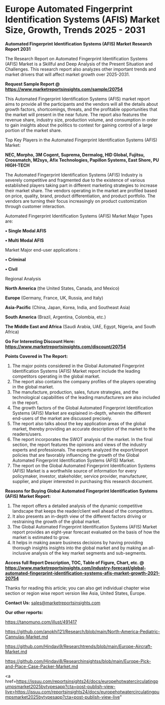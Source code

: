 # Europe Automated Fingerprint Identification Systems (AFIS) Market Size, Growth, Trends 2025 - 2031

<strong>Automated Fingerprint Identification Systems (AFIS) Market Research Report 2031</strong>

The Research Report on Automated Fingerprint Identification Systems (AFIS) Market is a Skillful and Deep Analysis of the Present Situation and Challenges. This research report also analyzes other important trends and market drivers that will affect market growth over 2025-2031.

<strong>Request Sample Report @ <a href=https://www.marketreportsinsights.com/sample/20754>https://www.marketreportsinsights.com/sample/20754</a></strong>

This Automated Fingerprint Identification Systems (AFIS) market report aims to provide all the participants and the vendors will all the details about growth factors, shortcomings, threats, and the profitable opportunities that the market will present in the near future. The report also features the revenue share, industry size, production volume, and consumption in order to gain insights about the politics to contest for gaining control of a large portion of the market share.

Top Key Players in the Automated Fingerprint Identification Systems (AFIS) Market:

<strong>NEC, Morpho, 3M Cogent, Suprema, Dermalog, HID Global, Fujitsu, Crossmatch, M2sys, Afix Technologies, Papillon Systems, East Shore, PU HIGH-TECH</strong>

The Automated Fingerprint Identification Systems (AFIS) Industry is severely competitive and fragmented due to the existence of various established players taking part in different marketing strategies to increase their market share. The vendors operating in the market are profiled based on price, quality, brand, product differentiation, and product portfolio. The vendors are turning their focus increasingly on product customization through customer interaction.

Automated Fingerprint Identification Systems (AFIS) Market Major Types are:

<strong>• Single Modal AFIS

• Multi Modal AFIS</strong>

Market Major end-user applications :

<strong>• Criminal

• Civil</strong>

Regional Analysis

</u><strong><b>North America</b></strong> (the United States, Canada, and Mexico)

<strong><b>Europe </b></strong>(Germany, France, UK, Russia, and Italy)

<strong><b>Asia-Pacific</b></strong> (China, Japan, Korea, India, and Southeast Asia)

<strong><b>South America</b></strong> (Brazil, Argentina, Colombia, etc.)

<strong><b>The Middle East and Africa</b></strong> (Saudi Arabia, UAE, Egypt, Nigeria, and South Africa)

<strong>Go For Interesting Discount Here: <a href=https://www.marketreportsinsights.com/discount/20754>https://www.marketreportsinsights.com/discount/20754</a></strong>

<strong>Points Covered in The Report:</strong>
<ol>
  <li>The major points considered in the Global Automated Fingerprint Identification Systems (AFIS) Market report include the leading competitors operating in the global market.</li>
  <li>The report also contains the company profiles of the players operating in the global market.</li>
  <li>The manufacture, production, sales, future strategies, and the technological capabilities of the leading manufacturers are also included in the report.</li>
  <li>The growth factors of the Global Automated Fingerprint Identification Systems (AFIS) Market are explained in-depth, wherein the different end-users of the market are discussed precisely.</li>
  <li>The report also talks about the key application areas of the global market, thereby providing an accurate description of the market to the readers/users.</li>
  <li>The report incorporates the SWOT analysis of the market. In the final section, the report features the opinions and views of the industry experts and professionals. The experts analyzed the export/import policies that are favorably influencing the growth of the Global Automated Fingerprint Identification Systems (AFIS) Market.</li>
  <li>The report on the Global Automated Fingerprint Identification Systems (AFIS) Market is a worthwhile source of information for every policymaker, investor, stakeholder, service provider, manufacturer, supplier, and player interested in purchasing this research document.</li>
</ol>
<strong>Reasons for Buying Global Automated Fingerprint Identification Systems (AFIS) Market Report:</strong>

<ol>
  <li>The report offers a detailed analysis of the dynamic competitive landscape that keeps the reader/client well ahead of the competitors.</li>
  <li>It also presents an in-depth view of the different factors driving or restraining the growth of the global market.</li>
  <li>The Global Automated Fingerprint Identification Systems (AFIS) Market report provides an eight-year forecast evaluated on the basis of how the market is estimated to grow.</li>
  <li>It helps in making aware business decisions by having providing thorough insights insights into the global market and by making an all-inclusive analysis of the key market segments and sub-segments.</li>
</ol>
<strong>Access full Report Description, TOC, Table of Figure, Chart, etc. @ <a href=https://www.marketreportsinsights.com/industry-forecast/global-automated-fingerprint-identification-systems-afis-market-growth-2021-20754>https://www.marketreportsinsights.com/industry-forecast/global-automated-fingerprint-identification-systems-afis-market-growth-2021-20754</a></strong>


Thanks for reading this article; you can also get individual chapter wise section or region wise report version like Asia, United States, Europe.

<strong>Contact Us:</strong>
sales@marketreportsinsights.com

<strong>Our other reports:</strong>

<a href=https://tanomuno.com/illust/491417>https://tanomuno.com/illust/491417</a>

<a href=https://github.com/anokhi121/Research/blob/main/North-America-Pediatric-Cannulas-Market.md>https://github.com/anokhi121/Research/blob/main/North-America-Pediatric-Cannulas-Market.md</a>

<a href=https://github.com/Hindavi9/Researchtrends/blob/main/Europe-Aircraft-Market.md>https://github.com/Hindavi9/Researchtrends/blob/main/Europe-Aircraft-Market.md</a>

<a href=https://github.com/Hindavi8/Researchinsightss/blob/main/Europe-Pick-and-Place-Case-Packer-Market.md>https://github.com/Hindavi8/Researchinsightss/blob/main/Europe-Pick-and-Place-Case-Packer-Market.md</a>

<a href=https://issuu.com/reportsinsights24/docs/europehotwatercirculatingpumpsmarket2025bytypesapp?cta=post-publish-view-live>https://issuu.com/reportsinsights24/docs/europehotwatercirculatingpumpsmarket2025bytypesapp?cta=post-publish-view-live</a>"

